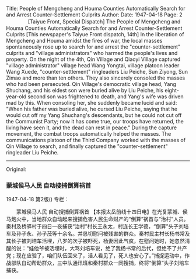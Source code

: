 Title: People of Mengcheng and Houma Counties Automatically Search for and Arrest Counter-Settlement Culprits
Author:
Date: 1947-04-18
Page: 2
　　
　　[Taiyue Front, Special Dispatch]
The People of Mengcheng and Houma Counties
    Automatically Search for and Arrest Counter-Settlement Culprits
    [This newspaper's Taiyue Front dispatch, 14th] In the liberation of Mengcheng and Houma amidst the fires of war, the local masses spontaneously rose up to search for and arrest the "counter-settlement" culprits and "village administrators" who harmed the people's lives and property. On the night of the 4th, Qin Village and Qiaoyi Village captured "village administrator" village head Wang Yongtai, village platoon leader Wang Xuede, "counter-settlement" ringleaders Liu Peiche, Sun Ziyong, Sun Zimao and more than ten others. They also sincerely consoled the masses who had been persecuted. Qin Village's democratic village head, Yang Shuchang, and his eldest son were buried alive by Liu Peiche, his eight-year-old second son was frightened to death, and Yang's wife was driven mad by this. When consoling her, she suddenly became lucid and said: "When his father was buried alive, he cursed Liu Peiche, saying that he would cut off my Yang Shuchang's descendants, but he could not cut off the Communist Party; now it has come true, our troops have returned, the living have seen it, and the dead can rest in peace." During the capture movement, the combat troops automatically helped the masses. The communications platoon of the Third Company worked with the masses of Qin Village to search, and finally captured the "counter-settlement" ringleader Liu Peiche.



<hr /> 

Original: 


### 蒙城侯马人民  自动搜捕倒算祸首

1947-04-18
第2版()
专栏：

　　蒙城侯马人民
    自动搜捕倒算祸首
    【本报太岳前线十四日电】在光复蒙城、侯马炮火中，当地群众自动起来搜捕危害人民生命财产的“倒算”祸首与“治村”人员。秦村及桥驿村于四日一夜捕获“治村”村长王永太，村连长王学德，“倒算”头子刘培车及孙子永、孙子茂等十余名。并恳切慰问被残害的群众。秦村民主村长杨书常及其长子被刘培车活埋，八岁的次子被吓死，杨妻因此气疯，在慰问她时，她忽然清醒的说：“娃他爷被活埋时，大骂刘培车说，绝了我杨书常的后代，但绝不了共产党；现在应验了，咱们队伍回来了，活人看见了，死人也安心了。”捕捉运动中，作战部队自动帮助群众，三中队通讯班和秦村群众一同搜捕，终将“倒算”头子刘培车捕获。

